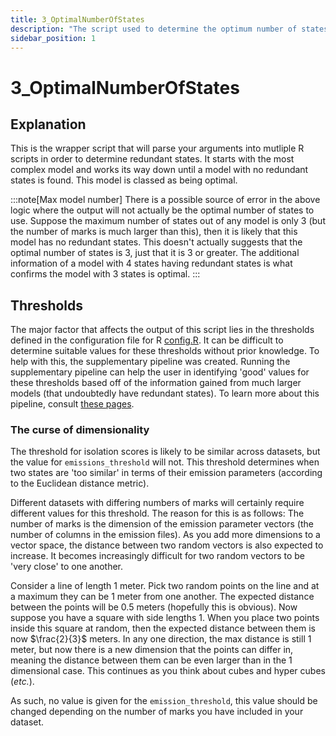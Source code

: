 ```yaml
---
title: 3_OptimalNumberOfStates
description: "The script used to determine the optimum number of states."
sidebar_position: 1
---
```


# 3_OptimalNumberOfStates

## Explanation

This is the wrapper script that will parse your arguments into mutliple R 
scripts in order to determine redundant states. It starts with the most 
complex model and works its way down until a model with no redundant states is 
found. This model is classed as being optimal.

:::note[Max model number]
There is a possible source of error in the above logic where the output will 
not actually be the optimal number of states to use. Suppose the maximum 
number of states out of any model is only 3 (but the number of marks is much 
larger than this), then it is likely that this model has no redundant states. 
This doesn't actually suggests that the optimal number of states is 3, just 
that it is 3 or greater. The additional information of a model with 4 states 
having redundant states is what confirms the model with 3 states is optimal.
:::

## Thresholds

The major factor that affects the output of this script lies in the thresholds 
defined in the configuration file for R 
[config.R](/ChromOptimise/Configuration-Files-Setup.md#configr). It can be
difficult to determine suitable values for these thresholds without prior
knowledge. To help with this, the supplementary pipeline was created. Running
the supplementary pipeline can help the user in identifying 'good' values for
these thresholds based off of the information gained from much larger models
(that undoubtedly have redundant states). To learn more about this pipeline,
consult [these
pages](/category/supplementary-pipeline---usage-and-explanation).

### The curse of dimensionality

The threshold for isolation scores is likely to be similar across datasets, but
the value for `emissions_threshold` will not. This threshold determines when
two states are 'too similar' in terms of their emission parameters (according
to the Euclidean distance metric).

Different datasets with differing numbers of marks will certainly require
different values for this threshold. The reason for this is as follows: The
number of marks is the dimension of the emission parameter vectors (the number
of columns in the emission files). As you add more dimensions to a vector
space, the distance between two random vectors is also expected to increase. It
becomes increasingly difficult for two random vectors to be 'very close' to one
another.

Consider a line of length 1 meter. Pick two random points on the line and at a
maximum they can be 1 meter from one another. The expected distance between the
points will be 0.5 meters (hopefully this is obvious). Now suppose you have a
square with side lengths 1. When you place two points inside this square at
random, then the expected distance between them is now $\frac{2}{3}$ meters. In
any one direction, the max distance is still 1 meter, but now there is a new
dimension that the points can differ in, meaning the distance between them can
be even larger than in the 1 dimensional case. This continues as you think
about cubes and hyper cubes (*etc.*).

As such, no value is given for the `emission_threshold`, this value should be
changed depending on the number of marks you have included in your dataset.

